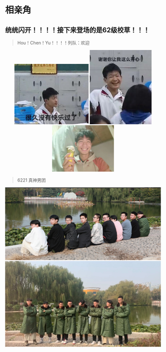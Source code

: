 # 相亲角
## 统统闪开！！！！接下来登场的是62级校草！！！

>Hou！Chen！Yu！！！！列队：欢迎

<center class="half">
<img src="./img/1.jpg" width=240/>
<img src="./img/2.jpg" width=200/>
<img src="./img/3.jpg" width=200/>
</center>

> 6221 真神男团

![image (3).jpeg](./img/4.jpg)
![image (4).jpeg](./img/5.jpg)
